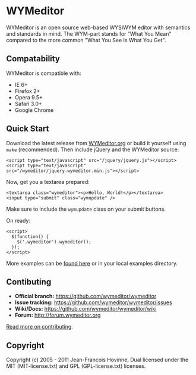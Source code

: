 WYMeditor
=========

WYMeditor is an open source web-based WYSIWYM editor with semantics and standards in mind. The WYM-part stands for "What You Mean" compared to the more common "What You See Is What You Get".

Compatability
-------------

WYMeditor is compatible with:

* IE 6+
* Firefox 2+
* Opera 9.5+
* Safari 3.0+
* Google Chrome

Quick Start
-----------

Download the latest release from [WYMeditor.org](http://www.wymeditor.org/download/) or build it yourself using `make` (recommended). Then include jQuery and the WYMeditor source:

    <script type="text/javascript" src="/jquery/jquery.js"></script>
    <script type="text/javascript" src="/wymeditor/jquery.wymeditor.min.js"></script>

Now, get you a textarea prepared:

    <textarea class="wymeditor"><p>Hello, World!</p></textarea>
    <input type="submit" class="wymupdate" />

Make sure to include the `wymupdate` class on your submit buttons. 

On ready:

    <script>
      $(function() {
        $('.wymeditor').wymeditor();
      });
    </script>


More examples can be [found here](https://github.com/wymeditor/wymeditor/tree/master/src/examples) or in your local examples directory.

Contibuting
-----------
 - **Official branch:** https://github.com/wymeditor/wymeditor
 - **Issue tracking:** https://github.com/wymeditor/wymeditor/issues
 - **Wiki/Docs:** https://github.com/wymeditor/wymeditor/wiki
 - **Forum:** http://forum.wymeditor.org

[Read more on contributing](https://github.com/wymeditor/wymeditor/wiki/Contributing). 

Copyright
---------
Copyright (c) 2005 - 2011 Jean-Francois Hovinne, 
Dual licensed under the MIT (MIT-license.txt)
and GPL (GPL-license.txt) licenses.

